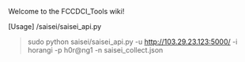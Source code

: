 Welcome to the FCCDCI_Tools wiki!

[Usage] /saisei/saisei_api.py
> sudo python saisei/saisei_api.py -u http://103.29.23.123:5000/ -i horangi -p h0r@ng1 -n saisei_collect.json